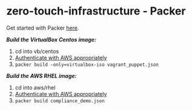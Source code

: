# zero-touch-infrastructure - Packer

Get started with Packer [here](https://www.packer.io/).


**_Build the VirtualBox Centos image:_**
1. cd into vb/centos
2. [Authenticate with AWS appropriately](http://docs.aws.amazon.com/cli/latest/userguide/cli-chap-getting-started.html#cli-config-files%5D)
3. `packer build -only=virtualbox-iso vagrant_puppet.json`


**_Build the AWS RHEL image:_**
1. cd into aws/rhel
3. [Authenticate with AWS appropriately](http://docs.aws.amazon.com/cli/latest/userguide/cli-chap-getting-started.html#cli-config-files%5D)
3. `packer build compliance_demo.json`
